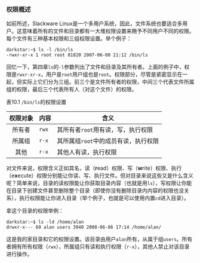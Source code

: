 ### 权限概述

如前所述，Slackware Linux是一个多用户系统，因此，文件系统也要适合多用户。这意味着所有的文件和目录都有一大堆权限设置来赐予不同用户不同的权限。每个文件有三种基本权限和三组权限设置。举个例子：

```Shell
darkstar:~$ ls -l /bin/ls
-rwxr-xr-x 1 root root 81820 2007-06-08 21:12 /bin/ls
```

回忆一下，第四章`ls`的`-l`参数列出了文件和目录及其所有者。上面的例子中，权限是`rwxr-xr-x`，用户是`root`用户组也是`root`。权限部分，尽管是紧密显示在一起，但实际上它们分为三组。前三个是文件所有者的权限，中间三个代表文件所属组的权限，最后三个代表所有人（对这个文件）的权限。

表10.1 `/bin/ls`的权限设置

|权限对象|内容|含义|
|:-----:|----|----|
|所有者|`rwx`|其所有者`root`用有读，写，执行权限|
|所属组|`r-x`|其所属组`root`中的成员有读，执行权限|
|其他|`r-x`|其他人有读，执行权限|

对文件来说，权限含义正如其名，读（**r**ead）权限、写（**w**rite）权限、执行（e**x**ecute）权限分别能让你读、写、执行文件。但对目录来说这些又是什么含义呢？简单来说，目录的读权限能让你获取目录内容（也就是用`ls`），写权限让你能在目录下创建文件甚至删除整个目录（即使你没有删除目录内内容的权限也没关系），执行权限能让你进入目录（举个例子，也就是可以使用内置`cd`进入目录）。

拿这个目录的权限举例：

```Shell
darkstar:~$ ls -ld /home/alan
drwxr-x--- 60 alan users 3040 2008-06-06 17:14 /home/alan/
```

这是我的家目录和它的权限设置。该目录由用户`alan`所有，从属于组`users`。所有者拥有所有权限（`rwx`），所属组只有读和执行权限（`r-x`），其他人禁止对该目录进行操作。
